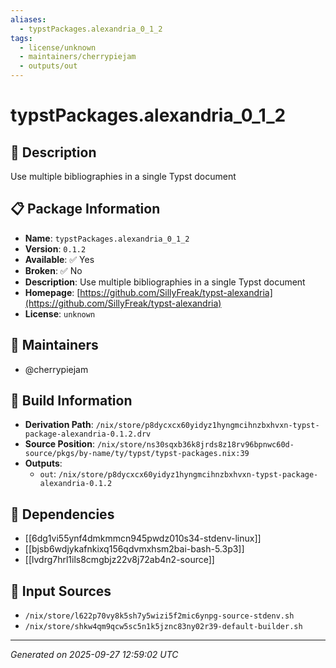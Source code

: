 ```yaml
---
aliases:
  - typstPackages.alexandria_0_1_2
tags:
  - license/unknown
  - maintainers/cherrypiejam
  - outputs/out
---
```


# typstPackages.alexandria_0_1_2

## 📝 Description

Use multiple bibliographies in a single Typst document 

## 📋 Package Information

- **Name**: `typstPackages.alexandria_0_1_2`
- **Version**: `0.1.2`
- **Available**: ✅ Yes
- **Broken**: ✅ No
- **Description**: Use multiple bibliographies in a single Typst document 
- **Homepage**: [https://github.com/SillyFreak/typst-alexandria](https://github.com/SillyFreak/typst-alexandria)
- **License**: `unknown`
## 👥 Maintainers

- @cherrypiejam


## 🔧 Build Information

- **Derivation Path**: `/nix/store/p8dycxcx60yidyz1hyngmcihnzbxhvxn-typst-package-alexandria-0.1.2.drv`
- **Source Position**: `/nix/store/ns30sqxb36k8jrds8z18rv96bpnwc60d-source/pkgs/by-name/ty/typst/typst-packages.nix:39`
- **Outputs**:
  - `out`:  `/nix/store/p8dycxcx60yidyz1hyngmcihnzbxhvxn-typst-package-alexandria-0.1.2`

## 🔗 Dependencies

- [[6dg1vi55ynf4dmkmmcn945pwdz010s34-stdenv-linux]]
- [[bjsb6wdjykafnkixq156qdvmxhsm2bai-bash-5.3p3]]
- [[lvdrg7hrl1ils8cmgbjz22v8j72ab4n2-source]]

## 📁 Input Sources

- `/nix/store/l622p70vy8k5sh7y5wizi5f2mic6ynpg-source-stdenv.sh`
- `/nix/store/shkw4qm9qcw5sc5n1k5jznc83ny02r39-default-builder.sh`

---
*Generated on 2025-09-27 12:59:02 UTC*

